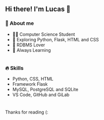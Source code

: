 ## Hi there! I'm Lucas 👋
### 🔎 About me
- 👨‍💻 Computer Science Student
- 👾 Exploring Python, Flask, HTML and CSS
- 🏦 RDBMS Lover
- 📖 Always Learning
#
### 🔥 Skills
- Python, CSS, HTML
- Framework Flask
- MySQL, PostgreSQL and SQLite
- VS Code, GitHub and GiLab
#
Thanks for reading (:

<!--
**zluckas/zluckas** is a ✨ _special_ ✨ repository because its `README.md` (this file) appears on your GitHub profile.

Here are some ideas to get you started:

- 🔭 I’m currently working on wefoiewmoiwe
- 🌱 I’m currently learning ...
- 👯 I’m looking to collaborate on ...
- 🤔 I’m looking for help with ...
- 💬 Ask me about ...
- 📫 How to reach me: ...
- 😄 Pronouns: ...
- ⚡ Fun fact: ...
-->
